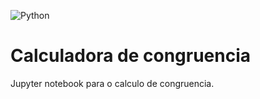 ![Python](https://img.shields.io/badge/python-3670A0?style=for-the-badge&logo=python&logoColor=ffdd54)
# Calculadora de congruencia

Jupyter notebook para o calculo de congruencia.
